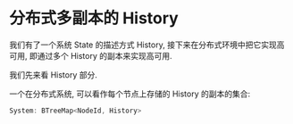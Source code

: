 # 分布式多副本的 History

我们有了一个系统 State 的描述方式 History, 接下来在分布式环境中把它实现高可用,
即通过多个 History 的副本来实现高可用.


我们先来看 History 部分.

一个在分布式系统, 可以看作每个节点上存储的 History 的副本的集合:

```rust
System: BTreeMap<NodeId, History>
```